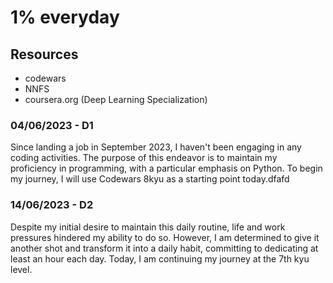 # 1% everyday

## Resources
- codewars
- NNFS
- coursera.org (Deep Learning Specialization)

### 04/06/2023 - D1
Since landing a job in September 2023, I haven't been engaging in any coding activities. The purpose of this endeavor is to maintain my proficiency in programming, with a particular emphasis on Python. To begin my journey, I will use Codewars 8kyu as a starting point today.dfafd

### 14/06/2023 - D2
Despite my initial desire to maintain this daily routine, life and work pressures hindered my ability to do so. However, I am determined to give it another shot and transform it into a daily habit, committing to dedicating at least an hour each day. Today, I am continuing my journey at the 7th kyu level.

